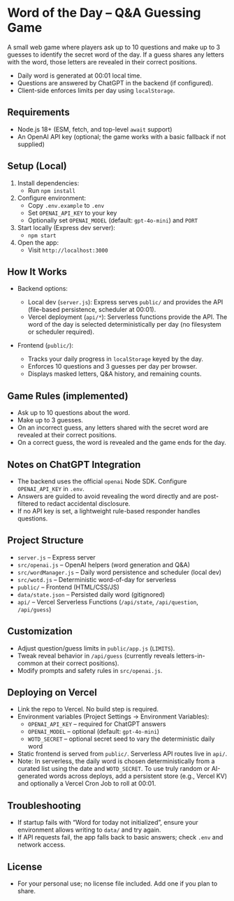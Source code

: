 # Word of the Day – Q&A Guessing Game

A small web game where players ask up to 10 questions and make up to 3 guesses to identify the secret word of the day. If a guess shares any letters with the word, those letters are revealed in their correct positions.

- Daily word is generated at 00:01 local time.
- Questions are answered by ChatGPT in the backend (if configured).
- Client-side enforces limits per day using `localStorage`.

## Requirements

- Node.js 18+ (ESM, fetch, and top-level `await` support)
- An OpenAI API key (optional; the game works with a basic fallback if not supplied)

## Setup (Local)

1. Install dependencies:
   - Run `npm install`
2. Configure environment:
   - Copy `.env.example` to `.env`
   - Set `OPENAI_API_KEY` to your key
   - Optionally set `OPENAI_MODEL` (default: `gpt-4o-mini`) and `PORT`
3. Start locally (Express dev server):
   - `npm start`
4. Open the app:
   - Visit `http://localhost:3000`

## How It Works

- Backend options:
  - Local dev (`server.js`): Express serves `public/` and provides the API (file-based persistence, scheduler at 00:01).
  - Vercel deployment (`api/*`): Serverless functions provide the API. The word of the day is selected deterministically per day (no filesystem or scheduler required).

- Frontend (`public/`):
  - Tracks your daily progress in `localStorage` keyed by the day.
  - Enforces 10 questions and 3 guesses per day per browser.
  - Displays masked letters, Q&A history, and remaining counts.

## Game Rules (implemented)

- Ask up to 10 questions about the word.
- Make up to 3 guesses.
- On an incorrect guess, any letters shared with the secret word are revealed at their correct positions.
- On a correct guess, the word is revealed and the game ends for the day.

## Notes on ChatGPT Integration

- The backend uses the official `openai` Node SDK. Configure `OPENAI_API_KEY` in `.env`.
- Answers are guided to avoid revealing the word directly and are post-filtered to redact accidental disclosure.
- If no API key is set, a lightweight rule-based responder handles questions.

## Project Structure

- `server.js` – Express server
- `src/openai.js` – OpenAI helpers (word generation and Q&A)
- `src/wordManager.js` – Daily word persistence and scheduler (local dev)
- `src/wotd.js` – Deterministic word-of-day for serverless
- `public/` – Frontend (HTML/CSS/JS)
- `data/state.json` – Persisted daily word (gitignored)
 - `api/` – Vercel Serverless Functions (`/api/state`, `/api/question`, `/api/guess`)

## Customization

- Adjust question/guess limits in `public/app.js` (`LIMITS`).
- Tweak reveal behavior in `/api/guess` (currently reveals letters-in-common at their correct positions).
- Modify prompts and safety rules in `src/openai.js`.

## Deploying on Vercel

- Link the repo to Vercel. No build step is required.
- Environment variables (Project Settings → Environment Variables):
  - `OPENAI_API_KEY` – required for ChatGPT answers
  - `OPENAI_MODEL` – optional (default: `gpt-4o-mini`)
  - `WOTD_SECRET` – optional secret seed to vary the deterministic daily word
- Static frontend is served from `public/`. Serverless API routes live in `api/`.
- Note: In serverless, the daily word is chosen deterministically from a curated list using the date and `WOTD_SECRET`. To use truly random or AI-generated words across deploys, add a persistent store (e.g., Vercel KV) and optionally a Vercel Cron Job to roll at 00:01.

## Troubleshooting

- If startup fails with “Word for today not initialized”, ensure your environment allows writing to `data/` and try again.
- If API requests fail, the app falls back to basic answers; check `.env` and network access.

## License

- For your personal use; no license file included. Add one if you plan to share.
